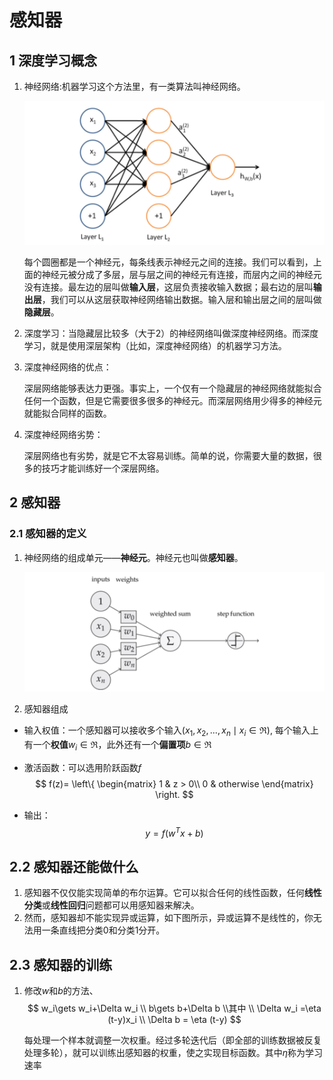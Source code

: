 # 感知器

## 1 深度学习概念

1. 神经网络:机器学习这个方法里，有一类算法叫神经网络。

   ![1614968423179](assets/1614968423179.png)

   每个圆圈都是一个神经元，每条线表示神经元之间的连接。我们可以看到，上面的神经元被分成了多层，层与层之间的神经元有连接，而层内之间的神经元没有连接。最左边的层叫做**输入层**，这层负责接收输入数据；最右边的层叫**输出层**，我们可以从这层获取神经网络输出数据。输入层和输出层之间的层叫做**隐藏层**。

2. 深度学习：当隐藏层比较多（大于2）的神经网络叫做深度神经网络。而深度学习，就是使用深层架构（比如，深度神经网络）的机器学习方法。

3. 深度神经网络的优点：

   深层网络能够表达力更强。事实上，一个仅有一个隐藏层的神经网络就能拟合任何一个函数，但是它需要很多很多的神经元。而深层网络用少得多的神经元就能拟合同样的函数。

4. 深度神经网络劣势：

   深层网络也有劣势，就是它不太容易训练。简单的说，你需要大量的数据，很多的技巧才能训练好一个深层网络。

## 2 感知器

### 2.1 感知器的定义

1. 神经网络的组成单元——**神经元**。神经元也叫做**感知器**。

   ![1614968433321](assets/1614968433321.png)

2. 感知器组成

* 输入权值：一个感知器可以接收多个输入$(x_1, x_2,...,x_n\mid x_i\in\Re)$, 每个输入上有一个**权值**$w_i\in\Re$，此外还有一个**偏置项**$b \in \Re$

* 激活函数：可以选用阶跃函数$f$
  $$
  f(z)=
  \left\{
  \begin{matrix}
  1 & z > 0\\
  0 & otherwise
  \end{matrix}
  \right.
  $$

* 输出：
  $$
  y=f(w^Tx+b)
  $$

## 2.2 感知器还能做什么

1. 感知器不仅仅能实现简单的布尔运算。它可以拟合任何的线性函数，任何**线性分类**或**线性回归**问题都可以用感知器来解决。
2. 然而，感知器却不能实现异或运算，如下图所示，异或运算不是线性的，你无法用一条直线把分类0和分类1分开。

## 2.3 感知器的训练

1. 修改$w$和$b$的方法、
   $$
   w_i\gets w_i+\Delta w_i \\
   b\gets b+\Delta b
   \\其中
   \\
   \Delta w_i =\eta (t-y)x_i \\
   \Delta b = \eta (t-y)
   $$
   

   每处理一个样本就调整一次权重。经过多轮迭代后（即全部的训练数据被反复处理多轮），就可以训练出感知器的权重，使之实现目标函数。其中$\eta$称为学习速率